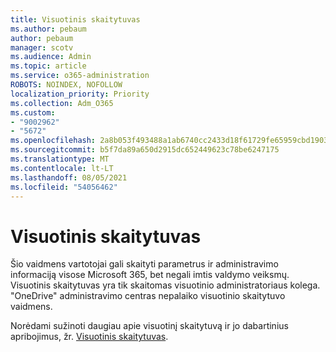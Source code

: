 ```yaml
---
title: Visuotinis skaitytuvas
ms.author: pebaum
author: pebaum
manager: scotv
ms.audience: Admin
ms.topic: article
ms.service: o365-administration
ROBOTS: NOINDEX, NOFOLLOW
localization_priority: Priority
ms.collection: Adm_O365
ms.custom:
- "9002962"
- "5672"
ms.openlocfilehash: 2a8b053f493488a1ab6740cc2433d18f61729fe65959cbd1903ad689000113b2
ms.sourcegitcommit: b5f7da89a650d2915dc652449623c78be6247175
ms.translationtype: MT
ms.contentlocale: lt-LT
ms.lasthandoff: 08/05/2021
ms.locfileid: "54056462"
---
```

# <a name="global-reader"></a>Visuotinis skaitytuvas

Šio vaidmens vartotojai gali skaityti parametrus ir administravimo informaciją visose Microsoft 365, bet negali imtis valdymo veiksmų. Visuotinis skaitytuvas yra tik skaitomas visuotinio administratoriaus kolega.
"OneDrive" administravimo centras nepalaiko visuotinio skaitytuvo vaidmens.

Norėdami sužinoti daugiau apie visuotinį skaitytuvą ir jo dabartinius apribojimus, žr. [Visuotinis skaitytuvas](https://docs.microsoft.com/azure/active-directory/users-groups-roles/directory-assign-admin-roles#global-reader).
